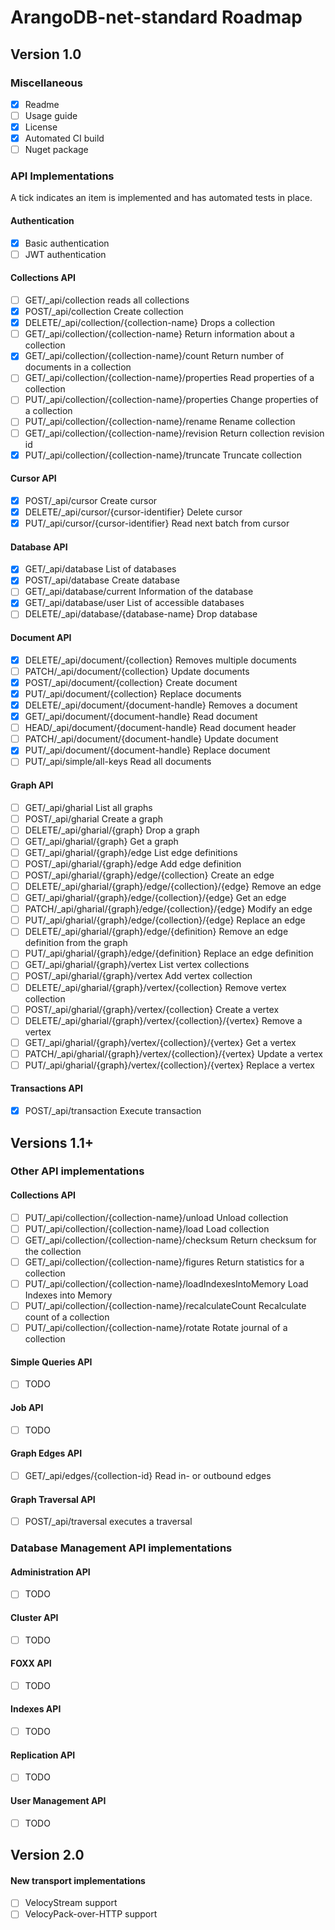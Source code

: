 # ArangoDB-net-standard Roadmap
## Version 1.0

### Miscellaneous

- [X]	Readme
- [ ]	Usage guide
- [X]	License
- [X]	Automated CI build
- [ ]	Nuget package

### API Implementations

A tick indicates an item is implemented and has automated tests in place.

#### Authentication

- [X]	Basic authentication
- [ ]	JWT authentication

#### Collections API

- [ ]	GET/_api/collection reads all collections
- [X]	POST/_api/collection Create collection
- [X]	DELETE/_api/collection/{collection-name} Drops a collection
- [ ]	GET/_api/collection/{collection-name} Return information about a collection
- [X]	GET/_api/collection/{collection-name}/count Return number of documents in a collection
- [ ]	GET/_api/collection/{collection-name}/properties Read properties of a collection
- [ ]	PUT/_api/collection/{collection-name}/properties Change properties of a collection
- [ ]	PUT/_api/collection/{collection-name}/rename Rename collection
- [ ]	GET/_api/collection/{collection-name}/revision Return collection revision id
- [X]	PUT/_api/collection/{collection-name}/truncate Truncate collection

#### Cursor API

- [X]	POST/_api/cursor Create cursor
- [X]	DELETE/_api/cursor/{cursor-identifier} Delete cursor
- [X]	PUT/_api/cursor/{cursor-identifier} Read next batch from cursor

#### Database API

- [X]	GET/_api/database List of databases
- [X]	POST/_api/database Create database
- [ ]	GET/_api/database/current Information of the database
- [X]	GET/_api/database/user List of accessible databases
- [ ]	DELETE/_api/database/{database-name} Drop database

#### Document API

- [X]	DELETE/_api/document/{collection} Removes multiple documents
- [ ]	PATCH/_api/document/{collection} Update documents
- [X]	POST/_api/document/{collection} Create document
- [X]	PUT/_api/document/{collection} Replace documents
- [X]	DELETE/_api/document/{document-handle} Removes a document
- [X]	GET/_api/document/{document-handle} Read document
- [ ]	HEAD/_api/document/{document-handle} Read document header
- [ ]	PATCH/_api/document/{document-handle} Update document
- [X]	PUT/_api/document/{document-handle} Replace document
- [ ]	PUT/_api/simple/all-keys Read all documents

#### Graph API
- [ ]	GET/_api/gharial List all graphs
- [ ]	POST/_api/gharial Create a graph
- [ ]	DELETE/_api/gharial/{graph} Drop a graph
- [ ]	GET/_api/gharial/{graph} Get a graph
- [ ]	GET/_api/gharial/{graph}/edge List edge definitions
- [ ]	POST/_api/gharial/{graph}/edge Add edge definition
- [ ]	POST/_api/gharial/{graph}/edge/{collection} Create an edge
- [ ]	DELETE/_api/gharial/{graph}/edge/{collection}/{edge} Remove an edge
- [ ]	GET/_api/gharial/{graph}/edge/{collection}/{edge} Get an edge
- [ ]	PATCH/_api/gharial/{graph}/edge/{collection}/{edge} Modify an edge
- [ ]	PUT/_api/gharial/{graph}/edge/{collection}/{edge} Replace an edge
- [ ]	DELETE/_api/gharial/{graph}/edge/{definition} Remove an edge definition from the graph
- [ ]	PUT/_api/gharial/{graph}/edge/{definition} Replace an edge definition
- [ ]	GET/_api/gharial/{graph}/vertex List vertex collections
- [ ]	POST/_api/gharial/{graph}/vertex Add vertex collection
- [ ]	DELETE/_api/gharial/{graph}/vertex/{collection} Remove vertex collection
- [ ]	POST/_api/gharial/{graph}/vertex/{collection} Create a vertex
- [ ]	DELETE/_api/gharial/{graph}/vertex/{collection}/{vertex} Remove a vertex
- [ ]	GET/_api/gharial/{graph}/vertex/{collection}/{vertex} Get a vertex
- [ ]	PATCH/_api/gharial/{graph}/vertex/{collection}/{vertex} Update a vertex
- [ ]	PUT/_api/gharial/{graph}/vertex/{collection}/{vertex} Replace a vertex

#### Transactions API

- [X]	POST/_api/transaction Execute transaction

## Versions 1.1+

### Other API implementations

#### Collections API
- [ ]	PUT/_api/collection/{collection-name}/unload Unload collection
- [ ]	PUT/_api/collection/{collection-name}/load Load collection
- [ ]	GET/_api/collection/{collection-name}/checksum Return checksum for the collection
- [ ]	GET/_api/collection/{collection-name}/figures Return statistics for a collection
- [ ]	PUT/_api/collection/{collection-name}/loadIndexesIntoMemory Load Indexes into Memory
- [ ]	PUT/_api/collection/{collection-name}/recalculateCount Recalculate count of a collection
- [ ]	PUT/_api/collection/{collection-name}/rotate Rotate journal of a collection

#### Simple Queries API

- [ ]	TODO

#### Job API

- [ ]	TODO

#### Graph Edges API

- [ ]	GET/_api/edges/{collection-id} Read in- or outbound edges

#### Graph Traversal API

- [ ]	POST/_api/traversal executes a traversal

### Database Management API implementations

#### Administration API

- [ ]	TODO

#### Cluster API

- [ ]	TODO

#### FOXX API

- [ ]	TODO

#### Indexes API

- [ ]	TODO

#### Replication API

- [ ]	TODO

#### User Management API

- [ ]	TODO

## Version 2.0

#### New transport implementations

- [ ]	VelocyStream support
- [ ]	VelocyPack-over-HTTP support
